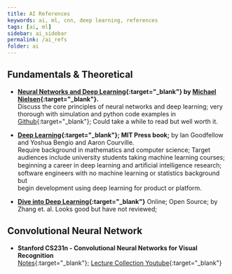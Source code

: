```yaml
---
title: AI References
keywords: ai, ml, cnn, deep learning, references
tags: [ai, ml]
sidebar: ai_sidebar
permalink: /ai_refs
folder: ai
---
```


## Fundamentals & Theoretical

- **[Neural Networks and Deep Learning](http://neuralnetworksanddeeplearning.com/index.html){:target="_blank"}
  by [Michael Nielsen](http://cognitivemedium.com/){:target="_blank"}.**  
  Discuss the core principles of neural networks and deep learning; 
  very thorough with simulation and python code examples in 
  [Github](https://github.com/mnielsen/neural-networks-and-deep-learning){:target="_blank"}; 
  Could take a while to read but well worth it.

- **[Deep Learning](http://www.deeplearningbook.org/){:target="_blank"}; MIT Press book;**
  by Ian Goodfellow and Yoshua Bengio and Aaron Courville.  
  Require background in mathematics and computer science;
  Target audiences include university students taking machine learning courses; 
  beginning a career in deep learning and artiﬁcial intelligence research; 
  software engineers with no machine learning or statistics background but  
  begin development using deep learning for product or platform. 

- **[Dive into Deep Learning](http://www.d2l.ai/index.html){:target="_blank"}**
  Online; Open Source; by Zhang et. al.
  Looks good but have not reviewed;
  
## Convolutional Neural Network

- **Stanford CS231n - Convolutional Neural Networks for Visual Recognition**  
  [Notes](http://cs231n.github.io/){:target="_blank"}; 
  [Lecture Collection Youtube](https://www.youtube.com/watch?v=vT1JzLTH4G4&list=PL3FW7Lu3i5JvHM8ljYj-zLfQRF3EO8sYv){:target="_blank"}

